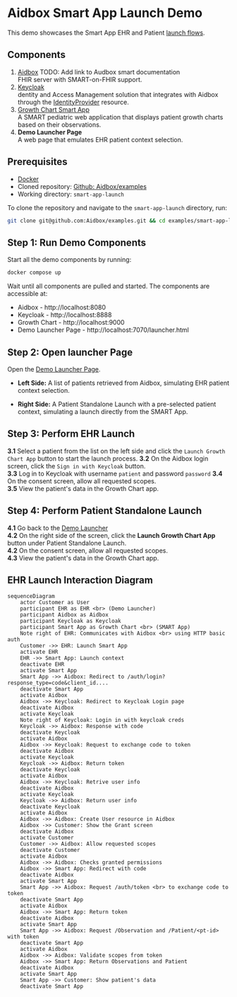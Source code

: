 # Aidbox Smart App Launch Demo

This demo showcases the Smart App EHR and Patient [launch flows](https://hl7.org/fhir/smart-app-launch/app-launch.html). 

## Components

1. [Aidbox](https://docs.aidbox.app/) TODO: Add link to Audbox smart documentation   
    FHIR server with SMART-on-FHIR support.
2. [Keycloak](https://www.keycloak.org/)   
    dentity and Access Management solution that integrates with Aidbox through the [IdentityProvider](https://docs.aidbox.app/modules/security-and-access-control/set-up-external-identity-provider) resource.
3. [Growth Chart Smart App](https://github.com/smart-on-fhir/growth-chart-app)    
    A SMART pediatric web application that displays patient growth charts based on their observations.
4. **Demo Launcher Page**  
   A web page that emulates EHR patient context selection.

## Prerequisites

- [Docker](https://www.docker.com/)
- Cloned repository: [Github: Aidbox/examples](https://github.com/Aidbox/examples/tree/main)
- Working directory: `smart-app-launch`

To clone the repository and navigate to the `smart-app-launch` directory, run:

``` sh
git clone git@github.com:Aidbox/examples.git && cd examples/smart-app-launch 
```

## Step 1: Run Demo Components

Start all the demo components by running:

```sh
docker compose up
```

Wait until all components are pulled and started. The components are accessible at:

- Aidbox - http://localhost:8080   
- Keycloak - http://localhost:8888    
- Growth Chart - http://localhost:9000    
- Demo Launcher Page - http://localhost:7070/launcher.html


## Step 2: Open launcher Page

Open the [Demo Launcher Page](http://localhost:7070/launcher.html).

- **Left Side:** A list of patients retrieved from Aidbox, simulating EHR patient context selection.   

- **Right Side:** A Patient Standalone Launch with a pre-selected patient context, simulating a launch directly from the SMART App.

## Step 3: Perform EHR Launch

**3.1** Select a patient from the list on the left side and click the `Launch Growth Chart App` button to start the launch process.
**3.2** On the Aidbox login screen, click the `Sign in with Keycloak` button.  
**3.3** Log in to Keycloak with username `patient` and password `password`
**3.4** On the consent screen, allow all requested scopes.    
**3.5** View the patient's data in the Growth Chart app.

## Step 4: Perform Patient Standalone Launch

**4.1** Go back to the [Demo Launcher](http://localhost:7070/launcher.html)   
**4.2** On the right side of the screen, click the **Launch Growth Chart App** button under Patient Standalone Launch.     
**4.2** On the consent screen, allow all requested scopes.     
**4.3** View the patient's data in the Growth Chart app.

## EHR Launch Interaction Diagram

```mermaid
sequenceDiagram
    actor Customer as User
    participant EHR as EHR <br> (Demo Launcher)
    participant Aidbox as Aidbox 
    participant Keycloak as Keycloak 
    participant Smart App as Growth Chart <br> (SMART App)
    Note right of EHR: Communicates with Aidbox <br> using HTTP basic auth
    Customer ->> EHR: Launch Smart App
    activate EHR
    EHR ->> Smart App: Launch context
    deactivate EHR
    activate Smart App
    Smart App ->> Aidbox: Redirect to /auth/login?response_type=code&client_id....
    deactivate Smart App
    activate Aidbox
    Aidbox ->> Keycloak: Redirect to Keycloak Login page 
    deactivate Aidbox
    activate Keycloak 
    Note right of Keycloak: Login in with keycloak creds
    Keycloak ->> Aidbox: Response with code
    deactivate Keycloak
    activate Aidbox
    Aidbox ->> Keycloak: Request to exchange code to token
    deactivate Aidbox 
    activate Keycloak 
    Keycloak ->> Aidbox: Return token 
    deactivate Keycloak
    activate Aidbox
    Aidbox ->> Keycloak: Retrive user info
    deactivate Aidbox 
    activate Keycloak
    Keycloak ->> Aidbox: Return user info 
    deactivate Keycloak
    activate Aidbox
    Aidbox ->> Aidbox: Create User resource in Aidbox  
    Aidbox ->> Customer: Show the Grant screen 
    deactivate Aidbox 
    activate Customer
    Customer ->> Aidbox: Allow requested scopes  
    deactivate Customer
    activate Aidbox
    Aidbox ->> Aidbox: Checks granted permissions
    Aidbox ->> Smart App: Redirect with code
    deactivate Aidbox 
    activate Smart App
    Smart App ->> Aidbox: Request /auth/token <br> to exchange code to token
    deactivate Smart App
    activate Aidbox
    Aidbox ->> Smart App: Return token
    deactivate Aidbox 
    activate Smart App
    Smart App ->> Aidbox: Request /Observation and /Patient/<pt-id> with token
    deactivate Smart App
    activate Aidbox
    Aidbox ->> Aidbox: Validate scopes from token
    Aidbox ->> Smart App: Return Observations and Patient
    deactivate Aidbox 
    activate Smart App
    Smart App ->> Customer: Show patient's data
    deactivate Smart App
```

